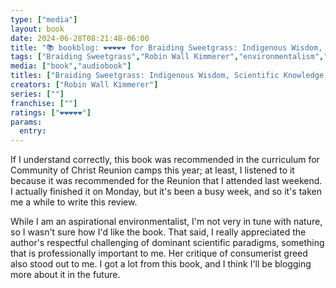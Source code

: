 ```yaml
---
type: ["media"]
layout: book
date: 2024-06-28T08:21:48-06:00
title: "📚 bookblog: ❤️❤️❤️❤️❤️ for Braiding Sweetgrass: Indigenous Wisdom, Scientific Knowledge, and the Teachings of Plants, by Robin Wall Kimmerer"
tags: ["Braiding Sweetgrass","Robin Wall Kimmerer","environmentalism","consumerism","paradigms","science","research","research paradigms","Reunion"]
media: ["book","audiobook"]
titles: ["Braiding Sweetgrass: Indigenous Wisdom, Scientific Knowledge, and the Teachings of Plants"]
creators: ["Robin Wall Kimmerer"]
series: [""]
franchise: [""]
ratings: ["❤️❤️❤️❤️❤️"]
params:
  entry:
---
```


If I understand correctly, this book was recommended in the curriculum for Community of Christ Reunion camps this year; at least, I listened to it because it was recommended for the Reunion that I attended last weekend. I actually finished it on Monday, but it's been a busy week, and so it's taken me a while to write this review.

While I am an aspirational environmentalist, I'm not very in tune with nature, so I wasn't sure how I'd like the book. That said, I really appreciated the author's respectful challenging of dominant scientific paradigms, something that is professionally important to me. Her critique of consumerist greed also stood out to me. I got a lot from this book, and I think I'll be blogging more about it in the future.
